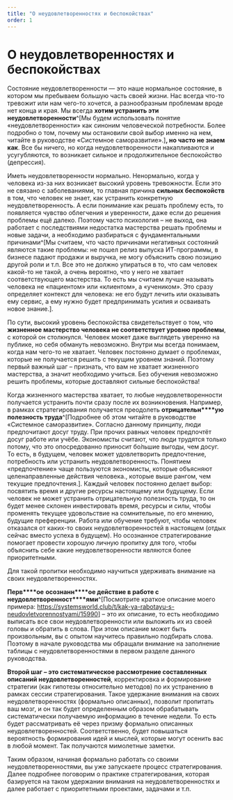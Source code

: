 ```yaml
---
title: "О неудовлетворенностях и беспокойствах"
order: 1
---
```


# О неудовлетворенностях и беспокойствах

Состояние неудовлетворенности — это наше нормальное состояние, в котором мы пребываем большую часть своей жизни. Нас всегда что-то тревожит или нам чего-то хочется, а разнообразным проблемам вроде нет конца и края. Мы всегда **хотим устранить эти неудовлетворенности**^[Мы будем использовать понятие «неудовлетворенности» как синоним человеческой потребности. Более подробно о том, почему мы остановили свой выбор именно на нем, читайте в руководстве «Системное саморазвитие».]**, но часто не знаем как**. Все бы ничего, но когда неудовлетворенности накапливаются и усугубляются, то возникает сильное и продолжительное беспокойство (депрессия).

Иметь неудовлетворенности нормально. Ненормально, когда у человека из-за них возникает высокий уровень тревожности. Если это не связано с заболеваниями, то главная причина **сильных беспокойств** в том, что человек не знает, как устранить конкретную неудовлетворенность. А если понимание как решать проблему есть, то появляется чувство облегчения и уверенности, даже если до решения проблемы ещё далеко. Поэтому часто психология – не выход, она работает с последствиями недостатка мастерства решать проблемы и новые задачи, а необходимо разбираться с фундаментальными причинами^[Мы считаем, что часто причинами негативных состояний являются такие проблемы: не пошел релиз выпуска ИТ-программы, в бизнесе падают продажи и выручка, не могу объяснить свою позицию другой роли и т.п. Все это не должно упираться в то, что сам человек какой-то не такой, а очень вероятно, что у него не хватает соответствующего мастерства. То есть мы считаем лучше называть человека не «пациентом» или «клиентом», а «учеником». Это сразу определяет контекст для человека: не его будут лечить или оказывать ему сервис, а ему нужно будет предпринимать усилия и осваивать новое знание.].

По сути, высокий уровень беспокойства свидетельствует о том, что **жизненное мастерство человека не соответствует уровню проблемы**, с которой он столкнулся. Человек может даже выглядеть уверенно на публике, но себя обмануть невозможно. Внутри мы всегда понимаем, когда нам чего-то не хватает. Человек постоянно думает о проблемах, которые не получается решить с текущим уровнем знаний. Поэтому первый важный шаг – признать, что вам не хватает жизненного мастерства, а значит необходимо учиться. Без обучения невозможно решить проблемы, которые доставляют сильные беспокойства!

Когда жизненного мастерства хватает, то любые неудовлетворенности получается устранить почти сразу после их возникновения. Например, в рамках стратегирования получается преодолеть **отрицательн****ую** **полезность труда**^[Подробнее об этом читайте в руководстве «Системное саморазвитие». Согласно данному принципу, люди предпочитают досуг труду. При прочих равных человек предпочтёт досуг работе или учёбе. Экономисты считают, что люди трудятся только потому, что это опосредованно приносит бо́льшие выгоды, чем досуг. То есть, в будущем, человек может удовлетворить предпочтение, потребность или устранить неудовлетворенность. Понятием «предпочтение» чаще пользуются экономисты, которые объясняют целенаправленные действия человека., которые выше рангом, чем текущие предпочтения.]. Каждый человек постоянно делает выбор: посвятить время и другие ресурсы настоящему или будущему. Если человек не может устранить отрицательную полезность труда, то он будет менее склонен инвестировать время, ресурсы и силы, чтобы променять текущее удовольствие на сомнительные, по его мнению, будущие преференции. Работа или обучение требуют, чтобы человек отказался от каких-то своих неудовлетворенностей в настоящем (отдых сейчас вместо успеха в будущем). Но осознанное стратегирование помогает провести хорошую личную пропитку для того, чтобы объяснить себе какие неудовлетворенности являются более приоритетными.

Для такой пропитки необходимо научиться удерживать внимание на своих неудовлетворенностях.

**Перв****ое** **осознанн****ое действие в работе с** **неудовлетворенност****ями**^[Посмотрите краткое описание моего примера: <https://systemsworld.club/t/kak-ya-rabotayu-s-neudovletvorennostyami/15990>] – это их описание, то есть необходимо выписать все свои неудовлетворенности или выложить их из своей головы и обратить в слова. При этом описание может быть произвольным, вы с опытом научитесь правильно подбирать слова. Поэтому в начале руководства мы обращали внимание на заполнение таблицы с неудовлетворенностями в первом разделе данного руководства.

**Второй шаг – это систематическое рассмотрение составленных описаний неудовлетворенностей**, корректировка и формирование стратегии (как гипотезы относительно методов) по их устранению в рамках сессии стратегирования. Такое удержание внимания на своих неудовлетворенностях (формально описанных), позволит пропитать ваш мозг, и он так будет определенным образом обрабатывать систематически получаемую информацию в течение недели. То есть будет рассматривать её через призму формально описанных неудовлетворенностей. Соответственно, будет повышаться вероятность формирования идей и мыслей, которые могут осенить вас в любой момент. Так получаются мимолетные заметки.

Таким образом, начиная формально работать со своими неудовлетворенностями, вы уже запускаете процесс стратегирования. Далее подробнее поговорим о практике стратегирования, которая базируется на таком удержании внимания на неудовлетворенностях и далее работает с приоритетными проектами, задачами и т.п.